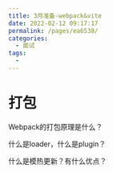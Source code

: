 ```yaml
---
title: 3月准备-webpack&vite
date: 2022-02-12 09:17:17
permalink: /pages/ea6538/
categories:
  - 面试
tags:
  - 
---
```



# 打包

Webpack的打包原理是什么？

什么是loader，什么是plugin？

什么是模热更新？有什么优点？